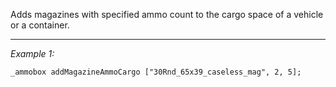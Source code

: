 Adds magazines with specified ammo count to the cargo space of a vehicle or a container.


---
*Example 1:*
```sqf
_ammobox addMagazineAmmoCargo ["30Rnd_65x39_caseless_mag", 2, 5];
```
